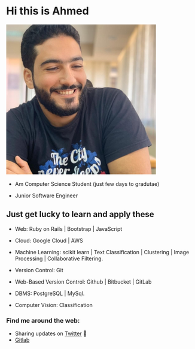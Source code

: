 # Hi this is Ahmed
<img src="https://raw.githubusercontent.com/a-abdellatif98/a-abdellatif98/master/Ahmed M.jpg" alt="banner that says Ahmed M. - J.software engineer" width="400" height="400">

* Am Computer Science Student (just few days to gradutae)

* Junior Software Engineer

## Just get lucky to learn and apply these  

* Web: Ruby on Rails | Bootstrap | JavaScript

* Cloud: Google Cloud | AWS

* Machine Learning: scikit learn | Text Classification | Clustering | Image Processing | Collaborative Filtering.

* Version Control: Git

* Web-Based Version Control: Github | Bitbucket | GitLab

* DBMS: PostgreSQL | MySql.

* Computer Vision: Classification  


### Find me around the web:
  * Sharing updates on <a href="https://twitter.com/a_abdellatif98">Twitter</a> 💼
  * <a href="https://gitlab.com/a-abdellatif98/"> Gitlab</a>

